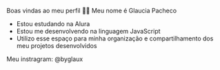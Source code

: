 Boas vindas ao meu perfil 💙💙
Meu nome é Glaucia Pacheco

- Estou estudando na Alura
- Estou me desenvolvendo na linguagem JavaScript
- Utilizo esse espaço para minha organização e compartilhamento dos meu projetos desenvolvidos

Meu instragram: @byglaux
